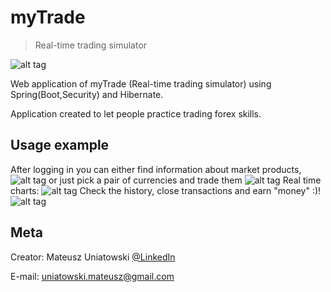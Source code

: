 # myTrade
> Real-time trading simulator

![alt tag](https://i.imgur.com/hGlQqUu.png "myTrade")

Web application of myTrade (Real-time trading simulator) using Spring(Boot,Security) and Hibernate.

Application created to let people practice trading forex skills. 


## Usage example

After logging in you can either find information about market products,
![alt tag](https://i.imgur.com/jLHaLt4.png "Logged-admin view")
 or just pick a pair of currencies and trade them
![alt tag](https://i.imgur.com/tKjqjBe.png "Pick product")
Real time charts:
![alt tag](https://i.imgur.com/Mqi1GHo.png "Buy it!")
Check the history, close transactions and earn "money" :)!
![alt tag](https://i.imgur.com/k5Ep68D.png "Win")


## Meta

Creator:
Mateusz Uniatowski
 [@LinkedIn](https://www.linkedin.com/in/mateusz-uniatowski/) 

E-mail: uniatowski.mateusz@gmail.com
